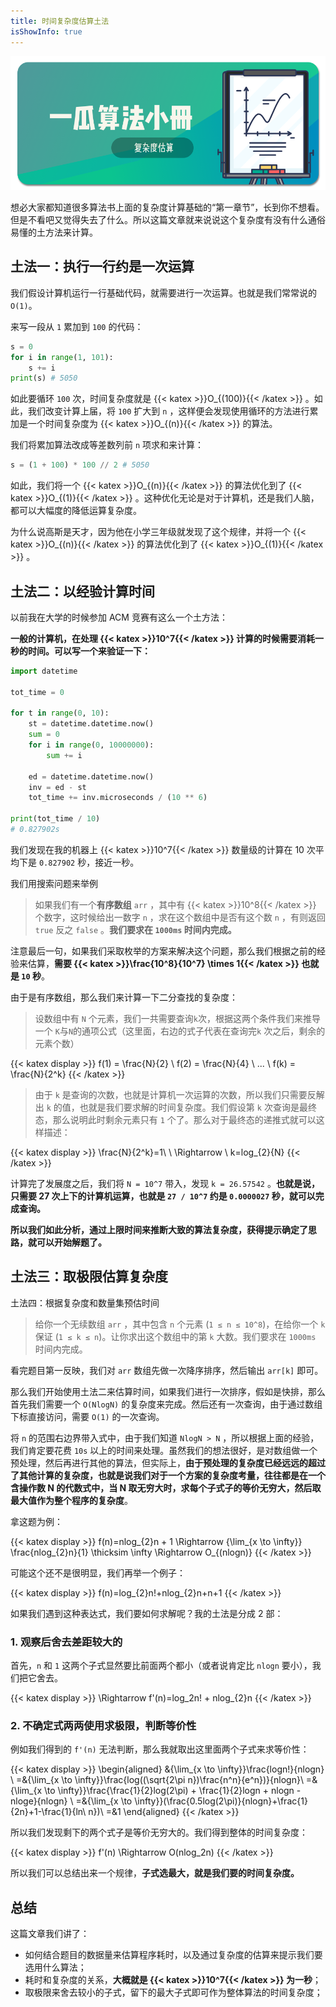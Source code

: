 ```yaml
---
title: 时间复杂度估算土法
isShowInfo: true
---
```



![title](https://raw.githubusercontent.com/Desgard/algo/img/img/part1/time-complexity/title.png)

想必大家都知道很多算法书上面的复杂度计算基础的“第一章节”，长到你不想看。但是不看吧又觉得失去了什么。所以这篇文章就来说说这个复杂度有没有什么通俗易懂的土方法来计算。

## 土法一：执行一行约是一次运算

我们假设计算机运行一行基础代码，就需要进行一次运算。也就是我们常常说的 `O(1)`。

来写一段从 `1` 累加到 `100` 的代码：

```python
s = 0
for i in range(1, 101):
    s += i
print(s) # 5050
```

 如此要循环 `100` 次，时间复杂度就是 {{< katex >}}O_{(100)}{{< /katex >}} 。如此，我们改变计算上届，将 `100` 扩大到 `n` ，这样便会发现使用循环的方法进行累加是一个时间复杂度为 {{< katex >}}O_{(n)}{{< /katex >}} 的算法。

我们将累加算法改成等差数列前 `n` 项求和来计算：

```python
s = (1 + 100) * 100 // 2 # 5050
```

如此，我们将一个 {{< katex >}}O_{(n)}{{< /katex >}} 的算法优化到了 {{< katex >}}O_{(1)}{{< /katex >}} 。这种优化无论是对于计算机，还是我们人脑，都可以大幅度的降低运算复杂度。

为什么说高斯是天才，因为他在小学三年级就发现了这个规律，并将一个 {{< katex >}}O_{(n)}{{< /katex >}}  的算法优化到了 {{< katex >}}O_{(1)}{{< /katex >}} 。

## 土法二：以经验计算时间

以前我在大学的时候参加 ACM 竞赛有这么一个土方法：

**一般的计算机，在处理 {{< katex >}}10^7{{< /katex >}}  计算的时候需要消耗一秒的时间。可以写一个来验证一下：**

```python
import datetime

tot_time = 0

for t in range(0, 10):
    st = datetime.datetime.now()
    sum = 0
    for i in range(0, 10000000):
        sum += i

    ed = datetime.datetime.now()
    inv = ed - st
    tot_time += inv.microseconds / (10 ** 6)

print(tot_time / 10) 
# 0.827902s
```

我们发现在我的机器上 {{< katex >}}10^7{{< /katex >}}  数量级的计算在 10 次平均下是 `0.827902` 秒，接近一秒。

我们用搜索问题来举例

> 如果我们有一个**有序数组** `arr` ，其中有 {{< katex >}}10^8{{< /katex >}} 个数字，这时候给出一数字 `n` ，求在这个数组中是否有这个数 `n` ，有则返回 `true` 反之 `false` 。**我们要求在 `1000ms` 时间内完成。**

注意最后一句，如果我们采取枚举的方案来解决这个问题，那么我们根据之前的经验来估算，**需要 {{< katex >}}\frac{10^8}{10^7} \times 1{{< /katex >}} 也就是 `10` 秒**。

由于是有序数组，那么我们来计算一下二分查找的复杂度：

> 设数组中有 `N` 个元素，我们一共需要查询`k`次，根据这两个条件我们来推导一个 `K`与`N`的通项公式（这里面，右边的式子代表在查询完`k` 次之后，剩余的元素个数）

{{< katex display >}}
f(1) = \frac{N}{2} \\
f(2) = \frac{N}{4} \\ 
... \\
f(k) = \frac{N}{2^k}
{{< /katex >}}

> 由于 `k` 是查询的次数，也就是计算机一次运算的次数，所以我们只需要反解出 `k` 的值，也就是我们要求解的时间复杂度。我们假设第 `k` 次查询是最终态，那么说明此时剩余元素只有 `1` 个了。那么对于最终态的递推式就可以这样描述：

{{< katex display >}}
\frac{N}{2^k}=1\ \ \Rightarrow \ k=log_{2}{N} 
{{< /katex >}}

计算完了发展度之后，我们将 `N = 10^7` 带入，发现 `k = 26.57542` 。**也就是说，只需要 27 次上下的计算机运算，也就是 `27 / 10^7` 约是 `0.0000027` 秒，就可以完成查询。**

**所以我们如此分析，通过上限时间来推断大致的算法复杂度，获得提示确定了思路，就可以开始解题了。**

## 土法三：取极限估算复杂度

土法四：根据复杂度和数量集预估时间

> 给你一个无续数组 `arr` ，其中包含 `n` 个元素 (`1 ≤ n ≤ 10^8`)，在给你一个 `k` 保证 (`1 ≤ k ≤ n`)。让你求出这个数组中的第 `k` 大数。我们要求在 `1000ms` 时间内完成。

看完题目第一反映，我们对 `arr` 数组先做一次降序排序，然后输出 `arr[k]` 即可。

那么我们开始使用土法二来估算时间，如果我们进行一次排序，假如是快排，那么首先我们需要一个 `O(NlogN)` 的复杂度来完成。然后还有一次查询，由于通过数组下标直接访问，需要 `O(1)` 的一次查询。

将 `n` 的范围右边界带入式中，由于我们知道 `NlogN > N` ，所以根据上面的经验，我们肯定要花费 `10s` 以上的时间来处理。虽然我们的想法很好，是对数组做一个预处理，然后再进行其他的算法，但实际上，**由于预处理的复杂度已经远远的超过了其他计算的复杂度，也就是说我们对于一个方案的复杂度考量，往往都是在一个含操作数 N 的代数式中，当 N 取无穷大时，求每个子式子的等价无穷大，然后取最大值作为整个程序的复杂度**。

拿这题为例：


{{< katex display >}}
f(n)=nlog_{2}n + 1 \Rightarrow {\lim_{x \to \infty}} \frac{nlog_{2}n}{1} \thicksim \infty   \Rightarrow O_{(nlogn)}
{{< /katex >}}

可能这个还不是很明显，我们再举一个例子：

{{< katex display >}}
f(n)=log_{2}n!+nlog_{2}n+n+1
{{< /katex >}}

如果我们遇到这种表达式，我们要如何求解呢？我的土法是分成 2 部：

### 1. 观察后舍去差距较大的

首先，`n` 和 `1` 这两个子式显然要比前面两个都小（或者说肯定比 `nlogn` 要小），我们把它舍去。

{{< katex display >}}
\Rightarrow f'(n)=log_2n! + nlog_{2}n
{{< /katex >}}

### 2. 不确定式两两使用求极限，判断等价性

例如我们得到的 `f'(n)` 无法判断，那么我就取出这里面两个子式来求等价性：

{{< katex display >}}
\begin{aligned}
    &{\lim_{x \to \infty}}\frac{logn!}{nlogn} \\ 
    =&{\lim_{x \to \infty}}\frac{log((\sqrt{2\pi n})\frac{n^n}{e^n})}{nlogn}\\
    =&{\lim_{x \to \infty}}\frac{\frac{1}{2}log(2\pi) + \frac{1}{2}logn + nlogn - nloge}{nlogn} \\
    =&{\lim_{x \to \infty}}(\frac{0.5log(2\pi)}{nlogn}+\frac{1}{2n}+1-\frac{1}{ln\ n})\\
    =&1
\end{aligned}
{{< /katex >}}

所以我们发现剩下的两个式子是等价无穷大的。我们得到整体的时间复杂度：

{{< katex display >}}
f'(n) \Rightarrow O(nlog_2n)
{{< /katex >}}

所以我们可以总结出来一个规律，**子式选最大，就是我们要的时间复杂度。**

## 总结

这篇文章我们讲了：

- 如何结合题目的数据量来估算程序耗时，以及通过复杂度的估算来提示我们要选用什么算法；
- 耗时和复杂度的关系，**大概就是 {{< katex >}}10^7{{< /katex >}} 为一秒**；
- 取极限来舍去较小的子式，留下的最大子式即可作为整体算法的时间复杂度；